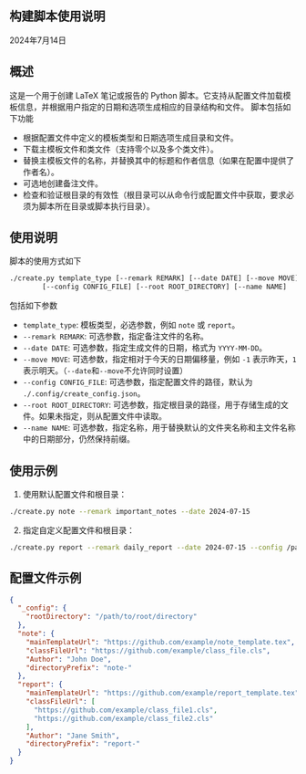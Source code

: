 ## 构建脚本使用说明

2024年7月14日

## 概述

这是一个用于创建 LaTeX 笔记或报告的 Python 脚本。它支持从配置文件加载模板信息，并根据用户指定的日期和选项生成相应的目录结构和文件。
脚本包括如下功能

- 根据配置文件中定义的模板类型和日期选项生成目录和文件。
- 下载主模板文件和类文件（支持零个以及多个类文件）。
- 替换主模板文件的名称，并替换其中的标题和作者信息（如果在配置中提供了作者名）。
- 可选地创建备注文件。
- 检查和验证根目录的有效性（根目录可以从命令行或配置文件中获取，要求必须为脚本所在目录或脚本执行目录）。

## 使用说明

脚本的使用方式如下
```bash
./create.py template_type [--remark REMARK] [--date DATE] [--move MOVE]
        [--config CONFIG_FILE] [--root ROOT_DIRECTORY] [--name NAME]
```
包括如下参数

- `template_type`: 模板类型，必选参数，例如 `note` 或 `report`。
- `--remark REMARK`: 可选参数，指定备注文件的名称。
- `--date DATE`: 可选参数，指定生成文件的日期，格式为 `YYYY-MM-DD`。
- `--move MOVE`: 可选参数，指定相对于今天的日期偏移量，例如 `-1` 表示昨天，`1` 表示明天。（`--date`和`--move`不允许同时设置）
- `--config CONFIG_FILE`: 可选参数，指定配置文件的路径，默认为 `./.config/create_config.json`。
- `--root ROOT_DIRECTORY`: 可选参数，指定根目录的路径，用于存储生成的文件。如果未指定，则从配置文件中读取。
- `--name NAME`: 可选参数，指定名称，用于替换默认的文件夹名称和主文件名称中的日期部分，仍然保持前缀。

## 使用示例

1. 使用默认配置文件和根目录：

```bash
./create.py note --remark important_notes --date 2024-07-15
```

2. 指定自定义配置文件和根目录：

```bash
./create.py report --remark daily_report --date 2024-07-15 --config /path/to/my/config.json --root /path/to/root/directory
```

## 配置文件示例

```json
{
  "_config": {
    "rootDirectory": "/path/to/root/directory"
  },
  "note": {
    "mainTemplateUrl": "https://github.com/example/note_template.tex",
    "classFileUrl": "https://github.com/example/class_file.cls",
    "Author": "John Doe",
    "directoryPrefix": "note-"
  },
  "report": {
    "mainTemplateUrl": "https://github.com/example/report_template.tex",
    "classFileUrl": [
      "https://github.com/example/class_file1.cls",
      "https://github.com/example/class_file2.cls"
    ],
    "Author": "Jane Smith",
    "directoryPrefix": "report-"
  }
}
```
